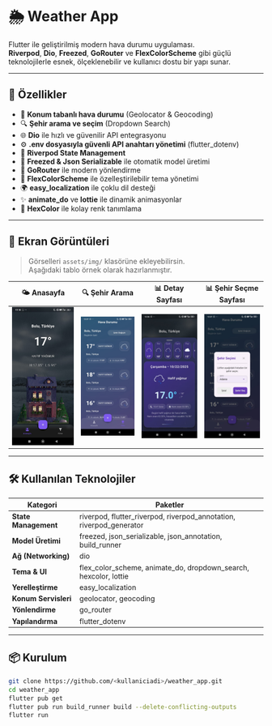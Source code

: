 # 🌦️ Weather App

Flutter ile geliştirilmiş modern hava durumu uygulaması.  
**Riverpod**, **Dio**, **Freezed**, **GoRouter** ve **FlexColorScheme** gibi güçlü teknolojilerle esnek, ölçeklenebilir ve kullanıcı dostu bir yapı sunar.

---

## 🚀 Özellikler

- 📍 **Konum tabanlı hava durumu** (Geolocator & Geocoding)
- 🔍 **Şehir arama ve seçim** (Dropdown Search)
- 🌐 **Dio** ile hızlı ve güvenilir API entegrasyonu
- ⚙️ **.env dosyasıyla güvenli API anahtarı yönetimi** (flutter_dotenv)
- 🧩 **Riverpod State Management**
- 🧱 **Freezed & Json Serializable** ile otomatik model üretimi
- 🧭 **GoRouter** ile modern yönlendirme
- 🎨 **FlexColorScheme** ile özelleştirilebilir tema yönetimi
- 🌍 **easy_localization** ile çoklu dil desteği
- ✨ **animate_do** ve **lottie** ile dinamik animasyonlar
- 🎯 **HexColor** ile kolay renk tanımlama

---

## 📸 Ekran Görüntüleri

> Görselleri `assets/img/` klasörüne ekleyebilirsin.  
> Aşağıdaki tablo örnek olarak hazırlanmıştır.

| 🌤️ Anasayfa | 🔍 Şehir Arama | 📊 Detay Sayfası | 📊 Şehir Seçme Sayfası |
|-------------|----------------|-----------------|-----------------|
| ![home](assets/screenshots/home_screen.jpg) | ![filter](assets/screenshots/filter_screen.jpg) | ![drawable](assets/screenshots/drawable_screen.jpg) | ![city](assets/screenshots/sehir.jpg) |

---

## 🛠️ Kullanılan Teknolojiler

| Kategori | Paketler |
|-----------|-----------|
| **State Management** | riverpod, flutter_riverpod, riverpod_annotation, riverpod_generator |
| **Model Üretimi** | freezed, json_serializable, json_annotation, build_runner |
| **Ağ (Networking)** | dio |
| **Tema & UI** | flex_color_scheme, animate_do, dropdown_search, hexcolor, lottie |
| **Yerelleştirme** | easy_localization |
| **Konum Servisleri** | geolocator, geocoding |
| **Yönlendirme** | go_router |
| **Yapılandırma** | flutter_dotenv |

---

## 📦 Kurulum

```bash
git clone https://github.com/<kullaniciadi>/weather_app.git
cd weather_app
flutter pub get
flutter pub run build_runner build --delete-conflicting-outputs
flutter run
